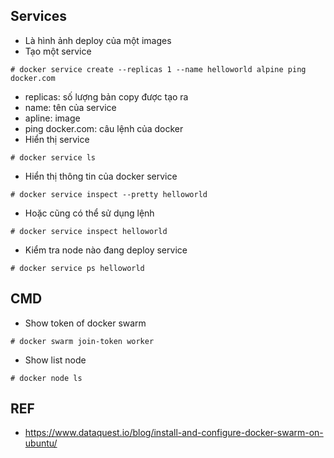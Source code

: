 ## Services
* Là hình ảnh deploy của một images
* Tạo một service
```
# docker service create --replicas 1 --name helloworld alpine ping docker.com
```
  * replicas: số lượng bản copy được tạo ra
  * name: tên của service
  * apline: image
  * ping docker.com: câu lệnh của docker
* Hiển thị service
```
# docker service ls
```
* Hiển thị thông tin của docker service
```
# docker service inspect --pretty helloworld
```
* Hoặc cũng có thể sử dụng lệnh
```
# docker service inspect helloworld
```
* Kiểm tra node nào đang deploy service
```
# docker service ps helloworld
```

## CMD
* Show token of docker swarm
```
# docker swarm join-token worker
```

* Show list node
```
# docker node ls
```

## REF
* https://www.dataquest.io/blog/install-and-configure-docker-swarm-on-ubuntu/